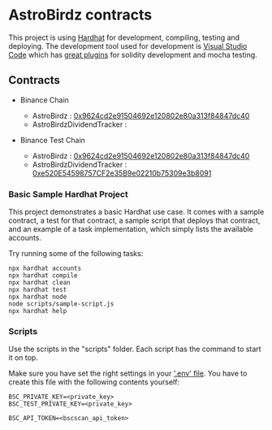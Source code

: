 # AstroBirdz contracts

This project is using [Hardhat](https://hardhat.org/getting-started/) for development, compiling, testing and deploying. The development tool used for development is [Visual Studio Code](https://code.visualstudio.com/) which has [great plugins](https://hardhat.org/guides/vscode-tests.html) for solidity development and mocha testing.

## Contracts

* Binance Chain
  * AstroBirdz : [0x9624cd2e91504692e120802e80a313f84847dc40](https://bscscan.com/address/0x9624cd2e91504692e120802e80a313f84847dc40)
  * AstroBirdzDividendTracker : [](https://bscscan.com/address/)

* Binance Test Chain
  * AstroBirdz : [0x9624cd2e91504692e120802e80a313f84847dc40](https://testnet.bscscan.com/address/0x9624cd2e91504692e120802e80a313f84847dc40)
  * AstroBirdzDividendTracker : [0xe520E54598757CF2e35B9e02210b75309e3b8091](https://testnet.bscscan.com/address/0xe520E54598757CF2e35B9e02210b75309e3b8091)

### Basic Sample Hardhat Project

This project demonstrates a basic Hardhat use case. It comes with a sample contract, a test for that contract, a sample script that deploys that contract, and an example of a task implementation, which simply lists the available accounts.

Try running some of the following tasks:

```shell
npx hardhat accounts
npx hardhat compile
npx hardhat clean
npx hardhat test
npx hardhat node
node scripts/sample-script.js
npx hardhat help
```

### Scripts

Use the scripts in the "scripts" folder. Each script has the command to start it on top.

Make sure you have set the right settings in your ['.env' file](https://www.npmjs.com/package/dotenv). You have to create this file with the following contents yourself:

```node
BSC_PRIVATE_KEY=<private_key>
BSC_TEST_PRIVATE_KEY=<private_key>

BSC_API_TOKEN=<bscscan_api_token>
```